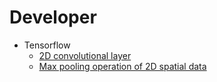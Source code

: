 
# Developer
  * Tensorflow
     - [2D convolutional layer](https://www.tensorflow.org/api_docs/python/tf/keras/layers/Conv2D)
     - [Max pooling operation of 2D spatial data](https://www.tensorflow.org/api_docs/python/tf/keras/layers/MaxPool2D)
     
